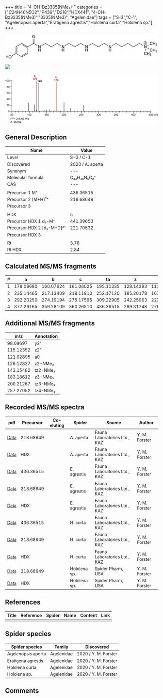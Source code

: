 +++
title = "4-OH-Bz3335(NMe₃)⁺"
categories = ["C24H46N5O2","P436","D218","HDX441",
"4-OH-Bz3335(NMe3)","3335(NMe3)",
"Agelenidae"]
tags = ["S-3","C-1",
"Agelenopsis aperta","Eratigena agrestis","Hololena curta","Hololena sp."]
+++

![](/img/4-OH-Bz3335(NMe3).png)

![](/img_MSMS/436_4-OH-Bz3335(NMe3)_Ea.png?classes=border)

![](/img_MSMS/436_4-OH-Bz3335(NMe3)_Aa_2.png?classes=border)

## General Description

| Name                        | Value            |
|-----------------------------|------------------|
| Level                       | S-3 / C-1        |
| Discovered                  | 2020 / A. aperta |
| Synonym                     | ---              |
| Molecular formula           | C₂₄H₄₆N₅O₂⁺      |
| CAS                         | ---              |
|                             |                  |
| Precursor 1  M⁺             | 436.36515        |
| Precursor 2 [M+H]²⁺         | 218.68649        |
| Precursor 3                 |                  |
|                             |                  |
| HDX                         | 5                |
| Precursor HDX 1  d₅-M⁺      | 441.39653        |
| Precursor HDX 2 [d₅-M+D]²⁺  | 221.70532        |
| Precursor HDX 3             |                  |
|                             |                  |
| Rt                          | 3.78             |
| Rt HDX                      | 2.84             |

## Calculated MS/MS fragments

| # | a         | b         | c         | ta        | z         | y         | tz        |
|---|-----------|-----------|-----------|-----------|-----------|-----------|-----------|
| 1 | 178.08680 | 160.07624 | 161.06025 | 195.11335 | 128.14393 | 111.11738 | 146.17830 |
| 2 | 235.14465 | 217.13409 | 218.11810 | 252.17120 | 185.20178 | 167.16740 | 203.23615 |
| 3 | 292.20250 | 274.19194 | 275.17595 | 309.22905 | 242.25963 | 223.21743 | 260.29400 |
| 4 | 377.29165 | 359.28109 | 360.26510 | 436.36515 | 299.31748 | 279.26745 | 317.35185 |

## Additional MS/MS fragments

| m/z       | Annotation |
|-----------|------------|
| 98.09697  | y2'        |
| 115.12352 | z2'        |
| 121.02895 | a0         |
| 126.12827 | z2-NMe₃    |
| 143.15482 | tz2-NMe₃   |
| 183.18612 | z3-NMe₃    |
| 200.21267 | tz3-NMe₃   |
| 257.27052 | tz4-NMe₃   |

## Recorded MS/MS spectra

| pdf                                                    | Precursor | Co-eluting | Spider    | Source                       | Author        |
|--------------------------------------------------------|-----------|------------|-----------|------------------------------|---------------|
| [Data](/pdf/A-aperta/436_4-OH-Bz3335(NMe3)_Aa_2.pdf)   | 218.68649 |            | A. aperta | Fauna Laboratories Ltd., KAZ | Y. M. Forster |
| [Data](/pdf/A-aperta/436_4-OH-Bz3335(NMe3)_Aa_HDX.pdf) | HDX       |            | A. aperta | Fauna Laboratories Ltd., KAZ | Y. M. Forster |
| [Data](/pdf/E-agrestis/436_4-OH-Bz3335(NMe3)_Ea.pdf) | 436.36515 |            | E. agrestis | Fauna Laboratories Ltd., KAZ | Y. M. Forster |
| [Data](/pdf/E-agrestis/436_4-OH-Bz3335(NMe3)_Ea_2.pdf) | 218.68649 |            | E. agrestis | Fauna Laboratories Ltd., KAZ | Y. M. Forster |
| [Data](/pdf/E-agrestis/436_4-OH-Bz3335(NMe3)_Ea_HDX.pdf) | HDX |            | E. agrestis | Fauna Laboratories Ltd., KAZ | Y. M. Forster |
| [Data](/pdf/H-curta/436_4-OH-Bz3335(NMe3)_Hc.pdf) | 436.36515 |           | H. curta | Fauna Laboratories Ltd., KAZ | Y. M. Forster |
| [Data](/pdf/H-curta/436_4-OH-Bz3335(NMe3)_Hc_2.pdf) | 218.68649 |           | H. curta | Fauna Laboratories Ltd., KAZ | Y. M. Forster |
| [Data](/pdf/H-curta/436_4-OH-Bz3335(NMe3)_Hc_HDX.pdf) | HDX |           | H. curta | Fauna Laboratories Ltd., KAZ | Y. M. Forster |
| [Data](/pdf/Hololena-sp/436_4-OH-Bz3335(NMe3)_Ho-sp_2.pdf) | 218.68649 |           | Hololena sp. | Spider Pharm, USA | Y. M. Forster |
| [Data](/pdf/Hololena-sp/436_4-OH-Bz3335(NMe3)_Ho-sp_HDX.pdf) | HDX |           | Hololena sp. | Spider Pharm, USA | Y. M. Forster |

## References

| Title     | Reference   | Spider    | Name   | Content  | Link |
|-----------|-------------|-----------|--------|----------|-----|
|           |             |           |        |          |     |

## Spider species

| Spider species     | Family     | Discovered           |
|--------------------|------------|----------------------|
| Agelenopsis aperta | Agelenidae | 2020 / Y. M. Forster |
| Eratigena agrestis | Agelenidae | 2020 / Y. M. Forster |
| Hololena curta | Agelenidae | 2020 / Y. M. Forster |
| Hololena sp. | Agelenidae | 2020 / Y. M. Forster |

## Comments